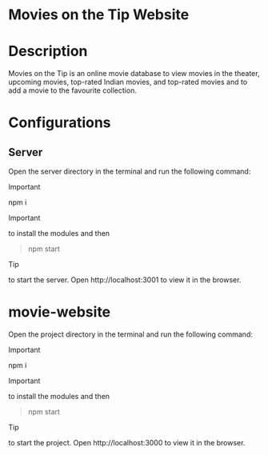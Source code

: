 # Movies on the Tip Website
# Description
Movies on the Tip is an online movie database to view movies in the theater, upcoming movies, top-rated Indian movies, and top-rated movies and to add a movie to the favourite collection.
# Configurations
## Server
Open the server directory in the terminal and run the following command:

> [!IMPORTANT]
> npm i

> [!IMPORTANT]
to install the modules and then<br>
> npm start

> [!TIP]
> to start the server. Open http://localhost:3001 to view it in the browser.
# movie-website
Open the project directory in the terminal and run the following command:

> [!IMPORTANT]
> npm i

> [!IMPORTANT]
to install the modules and then
> npm start

> [!TIP]
> to start the project. Open http://localhost:3000 to view it in the browser.
